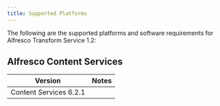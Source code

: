 ```yaml
---
title: Supported Platforms
---
```


The following are the supported platforms and software requirements for Alfresco Transform Service 1.2:

## Alfresco Content Services

| Version | Notes |
| ------- | ----- |
| Content Services 6.2.1 | |
